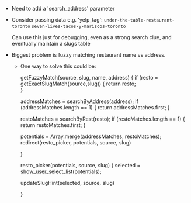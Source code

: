 * Need to add a 'search_address' parameter 
* Consider passing data e.g. 'yelp_tag':
  `under-the-table-restaurant-toronto`
  `seven-lives-tacos-y-mariscos-toronto`

  Can use this just for debugging, even as a strong search clue, and eventually maintain a slugs table

* Biggest problem is fuzzy matching restaurant name vs address.
  * One way to solve this could be:

    getFuzzyMatch(source, slug, name, address) {
      if (resto = getExactSlugMatch(source,slug)) {
        return resto;        
      }

      addressMatches = searchByAddress(address);
      if (addressMatches.length == 1) {
        return addressMatches.first;
      }
      
      restoMatches = searchByRest(resto);
      if (restoMatches.length == 1) {
        return restoMatches.first;
      }

      potentials = Array.merge(addressMatches, restoMatches);
      redirect(resto_picker, potentials, source, slug)

    }

    resto_picker(potentials, source, slug) {
      selected = show_user_select_list(potentials);
      
      updateSlugHint(selected, source, slug)


    }

  
